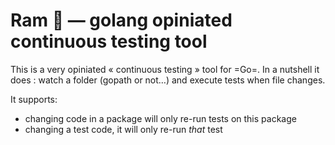 # Ram 🐏 — golang opiniated continuous testing tool

This is a very opiniated « continuous testing » tool for =Go=.
In a nutshell it does : watch a folder (gopath or not…) and execute
tests when file changes.

It supports:
- changing code in a package will only re-run tests on this package
- changing a test code, it will only re-run *that* test
